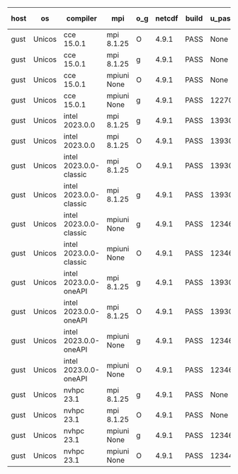 

| host     | os       | compiler                              | mpi                      | o_g        | netcdf        | build       | u_pass          | u_fail          | s_pass            | s_fail            | e_pass             | e_fail             | nuopc_pass       | nuopc_fail       | artifacts link          |
|----------|----------|---------------------------------------|--------------------------|------------|---------------|-------------|-----------------|-----------------|-------------------|-------------------|--------------------|--------------------|------------------|------------------|-------------------------|
| gust | Unicos | cce 15.0.1 | mpi 8.1.25  | O | 4.9.1  | PASS | None | None | None | None | None | None | None | None | <a href="https://github.com/esmf-org/esmf-test-artifacts/tree/3294b8aa0a7935a5acf5796a13f9da26a633b9a8/develop/cce/15.0.1/O/mpi/8.1.25" target="_blank">3294b8a</a> | 
| gust | Unicos | cce 15.0.1 | mpi 8.1.25  | g | 4.9.1  | PASS | None | None | None | None | None | None | None | None | <a href="https://github.com/esmf-org/esmf-test-artifacts/tree/b9786a740b9fafb3d7ef89d75024a1916b5094d9/develop/cce/15.0.1/g/mpi/8.1.25" target="_blank">b9786a7</a> | 
| gust | Unicos | cce 15.0.1 | mpiuni None  | O | 4.9.1  | PASS | None | None | None | None | None | None | None | None | <a href="https://github.com/esmf-org/esmf-test-artifacts/tree/5091a941ef6a22dc5a531728f50c7e81960c469c/develop/cce/15.0.1/O/mpiuni/None" target="_blank">5091a94</a> | 
| gust | Unicos | cce 15.0.1 | mpiuni None  | g | 4.9.1  | PASS | 12270 | 76 | 8 | 0 | 44 | 0 | None | None | <a href="https://github.com/esmf-org/esmf-test-artifacts/tree/6295560efd4366af316c36d5e971abe2c34d4f6f/develop/cce/15.0.1/g/mpiuni/None" target="_blank">6295560</a> | 
| gust | Unicos | intel 2023.0.0 | mpi 8.1.25  | g | 4.9.1  | PASS | 13930 | 0 | 49 | 0 | 81 | 0 | 52 | 0 | <a href="https://github.com/esmf-org/esmf-test-artifacts/tree/703c93d650204e3966b2510e1b0a364fb173112f/develop/intel/2023.0.0/g/mpi/8.1.25" target="_blank">703c93d</a> | 
| gust | Unicos | intel 2023.0.0 | mpi 8.1.25  | O | 4.9.1  | PASS | 13930 | 0 | 49 | 0 | 81 | 0 | 52 | 0 | <a href="https://github.com/esmf-org/esmf-test-artifacts/tree/989fe154d815f0cca2b9196eb3aee3ab67d54074/develop/intel/2023.0.0/O/mpi/8.1.25" target="_blank">989fe15</a> | 
| gust | Unicos | intel 2023.0.0-classic | mpi 8.1.25  | O | 4.9.1  | PASS | 13930 | 0 | 49 | 0 | 81 | 0 | 52 | 0 | <a href="https://github.com/esmf-org/esmf-test-artifacts/tree/8cb0236aaabce9859c5193b718a319aa9d5b97c8/develop/intel/2023.0.0-classic/O/mpi/8.1.25" target="_blank">8cb0236</a> | 
| gust | Unicos | intel 2023.0.0-classic | mpi 8.1.25  | g | 4.9.1  | PASS | 13930 | 0 | 49 | 0 | 81 | 0 | 52 | 0 | <a href="https://github.com/esmf-org/esmf-test-artifacts/tree/3ed15306a23e7d1b202a6a4bcc3afdcdcecab10b/develop/intel/2023.0.0-classic/g/mpi/8.1.25" target="_blank">3ed1530</a> | 
| gust | Unicos | intel 2023.0.0-classic | mpiuni None  | g | 4.9.1  | PASS | 12346 | 0 | 8 | 0 | 44 | 0 | None | None | <a href="https://github.com/esmf-org/esmf-test-artifacts/tree/9b82d8ea5b590789ed7d60e3c8afb2286cc0c607/develop/intel/2023.0.0-classic/g/mpiuni/None" target="_blank">9b82d8e</a> | 
| gust | Unicos | intel 2023.0.0-classic | mpiuni None  | O | 4.9.1  | PASS | 12346 | 0 | 8 | 0 | 44 | 0 | None | None | <a href="https://github.com/esmf-org/esmf-test-artifacts/tree/cea86985b169fba8f2388300efcdd6842fef256e/develop/intel/2023.0.0-classic/O/mpiuni/None" target="_blank">cea8698</a> | 
| gust | Unicos | intel 2023.0.0-oneAPI | mpi 8.1.25  | g | 4.9.1  | PASS | 13930 | 0 | 49 | 0 | 81 | 0 | 50 | 2 | <a href="https://github.com/esmf-org/esmf-test-artifacts/tree/b6653d74bb13a051d8db3ec2be587cda6049e5cc/develop/intel/2023.0.0-oneAPI/g/mpi/8.1.25" target="_blank">b6653d7</a> | 
| gust | Unicos | intel 2023.0.0-oneAPI | mpi 8.1.25  | O | 4.9.1  | PASS | 13930 | 0 | 48 | 1 | 81 | 0 | 40 | 12 | <a href="https://github.com/esmf-org/esmf-test-artifacts/tree/c661e99292379f23c2aa280ad2a704ab7863a653/develop/intel/2023.0.0-oneAPI/O/mpi/8.1.25" target="_blank">c661e99</a> | 
| gust | Unicos | intel 2023.0.0-oneAPI | mpiuni None  | g | 4.9.1  | PASS | 12346 | 0 | 8 | 0 | 44 | 0 | None | None | <a href="https://github.com/esmf-org/esmf-test-artifacts/tree/a26e93de178c0fd9f594aebfd7fb0c1582c5bce5/develop/intel/2023.0.0-oneAPI/g/mpiuni/None" target="_blank">a26e93d</a> | 
| gust | Unicos | intel 2023.0.0-oneAPI | mpiuni None  | O | 4.9.1  | PASS | 12346 | 0 | 8 | 0 | 44 | 0 | None | None | <a href="https://github.com/esmf-org/esmf-test-artifacts/tree/95052833b8b094b85cc90716acfcec685c092b64/develop/intel/2023.0.0-oneAPI/O/mpiuni/None" target="_blank">9505283</a> | 
| gust | Unicos | nvhpc 23.1 | mpi 8.1.25  | g | 4.9.1  | PASS | None | None | None | None | None | None | None | None | <a href="https://github.com/esmf-org/esmf-test-artifacts/tree/a8c7a3c4991e88b43ecf07258ede679b4c7b2d77/develop/nvhpc/23.1/g/mpi/8.1.25" target="_blank">a8c7a3c</a> | 
| gust | Unicos | nvhpc 23.1 | mpi 8.1.25  | O | 4.9.1  | PASS | None | None | None | None | None | None | None | None | <a href="https://github.com/esmf-org/esmf-test-artifacts/tree/716e825c1f5d9e656b6a283656489c943633cf0b/develop/nvhpc/23.1/O/mpi/8.1.25" target="_blank">716e825</a> | 
| gust | Unicos | nvhpc 23.1 | mpiuni None  | g | 4.9.1  | PASS | 12346 | 0 | 6 | 2 | 44 | 0 | None | None | <a href="https://github.com/esmf-org/esmf-test-artifacts/tree/9c82e1834a8d2717720919380e4cf3d655822d3b/develop/nvhpc/23.1/g/mpiuni/None" target="_blank">9c82e18</a> | 
| gust | Unicos | nvhpc 23.1 | mpiuni None  | O | 4.9.1  | PASS | 12344 | 2 | 8 | 0 | 44 | 0 | None | None | <a href="https://github.com/esmf-org/esmf-test-artifacts/tree/f17f3487214e0b3fcb8b85b31859373dcb5cc976/develop/nvhpc/23.1/O/mpiuni/None" target="_blank">f17f348</a> | 
